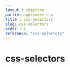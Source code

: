 ```yaml
---
layout : chapitre
partie: apprendre-css
title : css-selectors
slug: css-selectors
order : 2
reference: "css-selectors" 
---
```


# css-selectors